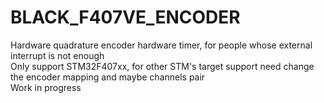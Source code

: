 # BLACK_F407VE_ENCODER
 
 Hardware quadrature encoder hardware timer, for people whose external interrupt is not enough\
 Only support STM32F407xx, for other STM's target support need change the encoder mapping and maybe channels pair\
 Work in progress
